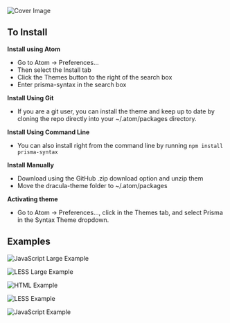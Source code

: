 
![Cover Image](http://www.cortes.us/wp-content/uploads/2016/07/wdsfsfsf-2.png)

## To Install

**Install using Atom**
- Go to Atom -> Preferences...
- Then select the Install tab
- Click the Themes button to the right of the search box
- Enter prisma-syntax in the search box


**Install Using Git**
- If you are a git user, you can install the theme and keep up to date by cloning the repo directly into your ~/.atom/packages directory.


**Install Using Command Line**
- You can also install right from the command line by running `npm install prisma-syntax`


**Install Manually**
- Download using the GitHub .zip download option and unzip them
- Move the dracula-theme folder to ~/.atom/packages


**Activating theme**
- Go to Atom -> Preferences..., click in the Themes tab, and select Prisma in the Syntax Theme dropdown.


## Examples

![JavaScript Large Example](http://www.cortes.us/wp-content/uploads/2016/07/Prisma-Atom-Theme-UI-2.png)

![LESS Large Example](http://www.cortes.us/wp-content/uploads/2016/07/Prisma-Atom-Theme-UI.png)

![HTML Example](http://www.cortes.us/wp-content/uploads/2016/07/Screen-Shot-2016-07-18-at-10.26.43-PM.png)

![LESS Example](http://www.cortes.us/wp-content/uploads/2016/07/Screen-Shot-2016-07-18-at-10.28.04-PM.png)

![JavaScript Example](http://www.cortes.us/wp-content/uploads/2016/07/Screen-Shot-2016-07-18-at-10.23.38-PM.png)
